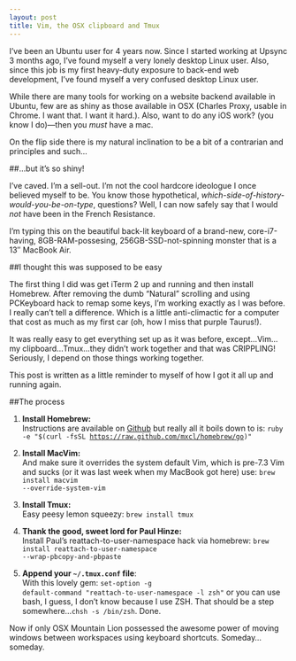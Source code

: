 ```yaml
---
layout: post
title: Vim, the OSX clipboard and Tmux
---
```

I&#8217;ve been an Ubuntu user for 4 years now. Since I started working at Upsync 3 months ago, I&#8217;ve found myself a very lonely desktop Linux user. Also, since this job is my first heavy-duty exposure to back-end web development, I&#8217;ve found myself a very confused desktop Linux user.

While there are many tools for working on a website backend available in Ubuntu, few are as shiny as those available in OSX (Charles Proxy, usable in Chrome. I want that. I want it hard.). Also, want to do any iOS work? (you know I do)&mdash;then you <em>must</em> have a mac.

On the flip side there is my natural inclination to be a bit of a contrarian and principles and such&#8230;

##&#8230;but it&#8217;s so shiny!

I&#8217;ve caved. I&#8217;m a sell-out. I&#8217;m not the cool hardcore ideologue I once believed myself to be. You know those hypothetical, <em>which-side-of-history-would-you-be-on-type</em>, questions? Well, I can now safely say that I would <em>not</em> have been in the French Resistance.

I&#8217;m typing this on the beautiful back-lit keyboard of a brand-new, core-i7-having, 8GB-RAM-possesing, 256GB-SSD-not-spinning monster that is a 13&#8243; MacBook Air.

##I thought this was supposed to be easy

The first thing I did was get iTerm 2 up and running and then install Homebrew. After removing the dumb &#8220;Natural&#8221; scrolling and using PCKeyboard hack to remap some keys, I&#8217;m working exactly as I was before. I really can&#8217;t tell a difference. Which is a little anti-climactic for a computer that cost as much as my first car (oh, how I miss that purple Taurus!).

It was really easy to get everything set up as it was before, except&#8230;Vim&#8230;my clipboard&#8230;Tmux&#8230;they didn&#8217;t work together and that was CRIPPLING! Seriously, I depend on those things working together.

This post is written as a little reminder to myself of how I got it all up and running again.

##The process

1. **Install Homebrew:**<br />Instructions are available on <a href="http://mxcl.github.com/homebrew/" title="Homebrew">Github</a> but really all it boils down to is: <code>ruby -e "$(curl -fsSL https://raw.github.com/mxcl/homebrew/go)"</code>

2. **Install MacVim:**<br />And make sure it overrides the system default Vim, which is pre-7.3 Vim and sucks (or it was last week when my MacBook got here) use: <code>brew install macvim --override-system-vim</code>

3. **Install Tmux:**<br />Easy peesy lemon squeezy: <code>brew install tmux</code>

4. **Thank the good, sweet lord for Paul Hinze:**<br /> Install Paul&#8217;s reattach-to-user-namespace hack via homebrew: <code>brew install reattach-to-user-namespace --wrap-pbcopy-and-pbpaste</code>

5. **Append your <code>~/.tmux.conf</code> file**:<br />With this lovely gem: <code>set-option -g default-command "reattach-to-user-namespace -l zsh"</code> or you can use bash, I guess, I don&#8217;t know because I use ZSH. That should be a step somewhere&#8230;<code>chsh -s /bin/zsh</code>. Done.

Now if only OSX Mountain Lion possessed the awesome power of moving windows between workspaces using keyboard shortcuts. Someday&#8230; someday.

  
